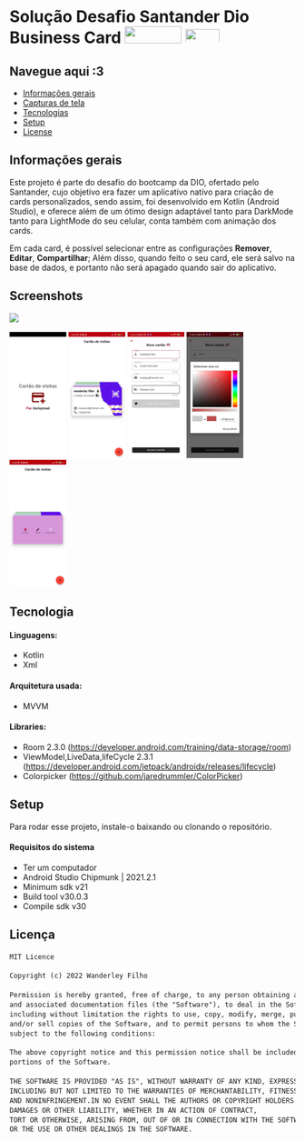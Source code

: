 
# Solução Desafio Santander Dio Business Card  <img src="https://upload.wikimedia.org/wikipedia/commons/thumb/b/b8/Banco_Santander_Logotipo.svg/1280px-Banco_Santander_Logotipo.svg.png" width="100" height="30"> <img src="https://static.wixstatic.com/media/7a378f_5140deabd7d040378d740069cb692b87~mv2.png/v1/crop/x_0,y_10,w_1334,h_493/fill/w_568,h_208,al_c,q_85,usm_0.66_1.00_0.01,enc_auto/logo%20DIO.png" height="25px" width="60px"> 

## Navegue aqui :3
* [Informações gerais](#informações-gerais)
* [Capturas de tela](#screenshots)
* [Tecnologias](#tecnologia)
* [Setup](#setup)
* [License](#license)

## Informações gerais

Este projeto é parte do desafio do bootcamp da DIO, ofertado pelo Santander,
cujo objetivo era fazer um aplicativo nativo para criação de cards personalizados,
sendo assim, foi desenvolvido em Kotlin (Android Studio), e oferece além de um ótimo design
adaptável tanto para DarkMode tanto para LightMode do seu celular, conta também com animação dos cards.


Em cada card, é possível selecionar entre as configurações **Remover**, **Editar**, **Compartilhar**;
Além disso, quando feito o seu card, ele será salvo na base de dados, e portanto não será apagado
quando sair do aplicativo.

## Screenshots
 <img src="images/gif.gif" width="100" />
<p float="left">
  <img src="images/0-splash.jpeg" width="100" />
  <img src="images/1-home.jpeg" width="100" /> 
  <img src="images/2-novocartao.jpeg" width="100" />
  <img src="images/2-pickcolor.jpeg" width="100" />
  <img src="images/3-inverso.jpeg" width="100" />
 
</p>

## Tecnologia

#### Linguagens:
- Kotlin 
- Xml

#### Arquitetura usada:
- MVVM

#### Libraries:
- Room      2.3.0 (https://developer.android.com/training/data-storage/room)
- ViewModel,LiveData,lifeCycle 2.3.1 (https://developer.android.com/jetpack/androidx/releases/lifecycle)
- Colorpicker (https://github.com/jaredrummler/ColorPicker)

## Setup

Para rodar esse projeto, instale-o baixando ou clonando o repositório.

#### Requisitos do sistema 
- Ter um computador
- Android Studio Chipmunk | 2021.2.1
- Minimum sdk v21
- Build tool v30.0.3
- Compile sdk v30


## Licença

```html
MIT Licence 

Copyright (c) 2022 Wanderley Filho

Permission is hereby granted, free of charge, to any person obtaining a copy of this software
and associated documentation files (the "Software"), to deal in the Software without restriction,
including without limitation the rights to use, copy, modify, merge, publish, distribute, sublicense,
and/or sell copies of the Software, and to permit persons to whom the Software is furnished to do so, 
subject to the following conditions:

The above copyright notice and this permission notice shall be included in all copies or substantial 
portions of the Software.

THE SOFTWARE IS PROVIDED "AS IS", WITHOUT WARRANTY OF ANY KIND, EXPRESS OR IMPLIED, 
INCLUDING BUT NOT LIMITED TO THE WARRANTIES OF MERCHANTABILITY, FITNESS FOR A PARTICULAR PURPOSE
AND NONINFRINGEMENT.IN NO EVENT SHALL THE AUTHORS OR COPYRIGHT HOLDERS BE LIABLE FOR ANY CLAIM,
DAMAGES OR OTHER LIABILITY, WHETHER IN AN ACTION OF CONTRACT,
TORT OR OTHERWISE, ARISING FROM, OUT OF OR IN CONNECTION WITH THE SOFTWARE
OR THE USE OR OTHER DEALINGS IN THE SOFTWARE.
```
